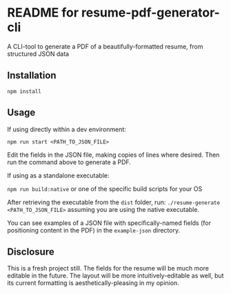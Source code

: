 # README for resume-pdf-generator-cli

A CLI-tool to generate a PDF of a beautifully-formatted resume, from structured JSON data

## Installation

`npm install`

## Usage

If using directly within a dev environment:

`npm run start <PATH_TO_JSON_FILE>`

Edit the fields in the JSON file, making copies of lines where desired. Then run the command above to generate a PDF.

If using as a standalone executable:

`npm run build:native` or one of the specific build scripts for your OS

After retrieving the executable from the `dist` folder, run:
`./resume-generate <PATH_TO_JSON_FILE>` assuming you are using the native executable.

You can see examples of a JSON file with specifically-named fields (for positioning content in the PDF) in the `example-json` directory.

## Disclosure

This is a fresh project still. The fields for the resume will be much more editable in the future. The layout will be more intuitively-editable as well, but its current formatting is aesthetically-pleasing in my opinion.